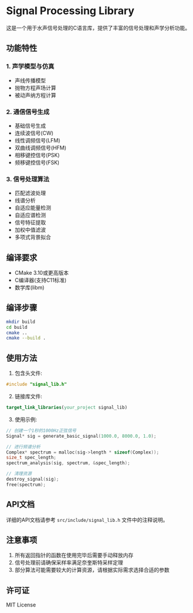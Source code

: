 # Signal Processing Library

这是一个用于水声信号处理的C语言库，提供了丰富的信号处理和声学分析功能。

## 功能特性

### 1. 声学模型与仿真
- 声线传播模型
- 抛物方程声场计算
- 被动声纳方程计算

### 2. 通信信号生成
- 基础信号生成
- 连续波信号(CW)
- 线性调频信号(LFM)
- 双曲线调频信号(HFM)
- 相移键控信号(PSK)
- 频移键控信号(FSK)

### 3. 信号处理算法
- 匹配滤波处理
- 线谱分析
- 自适应能量检测
- 自适应谱检测
- 信号特征提取
- 加权中值滤波
- 多项式背景拟合

## 编译要求

- CMake 3.10或更高版本
- C编译器(支持C11标准)
- 数学库(libm)

## 编译步骤

```bash
mkdir build
cd build
cmake ..
cmake --build .
```

## 使用方法

1. 包含头文件:
```c
#include "signal_lib.h"
```

2. 链接库文件:
```cmake
target_link_libraries(your_project signal_lib)
```

3. 使用示例:
```c
// 创建一个1秒的1000Hz正弦信号
Signal* sig = generate_basic_signal(1000.0, 8000.0, 1.0);

// 进行频谱分析
Complex* spectrum = malloc(sig->length * sizeof(Complex));
size_t spec_length;
spectrum_analysis(sig, spectrum, &spec_length);

// 清理资源
destroy_signal(sig);
free(spectrum);
```

## API文档

详细的API文档请参考 `src/include/signal_lib.h` 文件中的注释说明。

## 注意事项

1. 所有返回指针的函数在使用完毕后需要手动释放内存
2. 信号处理前请确保采样率满足奈奎斯特采样定理
3. 部分算法可能需要较大的计算资源，请根据实际需求选择合适的参数

## 许可证

MIT License 